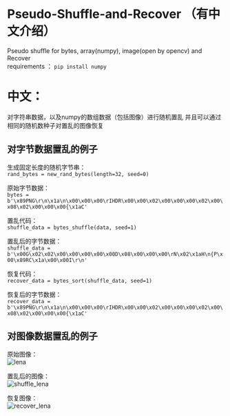 # Pseudo-Shuffle-and-Recover （有中文介绍）
Pseudo shuffle for bytes, array(numpy),  image(open by opencv) and Recover <br>
requirements ： `pip install numpy`

# 中文：
对字符串数据，以及numpy的数组数据（包括图像）进行随机置乱
并且可以通过相同的随机数种子对置乱的图像恢复
## 对字节数据置乱的例子 
生成固定长度的随机字节串：<br>
`rand_bytes = new_rand_bytes(length=32, seed=0)`<br>

原始字节数据：<br>
`bytes = b'\x89PNG\r\n\x1a\n\x00\x00\x00\rIHDR\x00\x00\x02\x00\x00\x00\x02\x00\x08\x02\x00\x00\x00{\x1aC'`<br>

置乱代码：<br>
`shuffle_data = bytes_shuffle(data, seed=1)`<br>

置乱后的字节数据：<br>
`shuffle_data = b'\x00G\x02\x02\x00\x00\x00\x00\x00D\x08\x00\x00\x00\rN\x02\x1aH\n{P\x00\x89RC\x1a\x00\x00I\r\n'`<br>

恢复代码：<br>
`recover_data = bytes_sort(shuffle_data, seed=1)`<br>

恢复后的字节数据：<br>
`recover_data = b'\x89PNG\r\n\x1a\n\x00\x00\x00\rIHDR\x00\x00\x02\x00\x00\x00\x02\x00\x08\x02\x00\x00\x00{\x1aC'`<br>

## 对图像数据置乱的例子
原始图像：<br>
![lena](https://user-images.githubusercontent.com/110237013/195288871-7bebc8c8-258b-4bd8-bc31-f41a52fae616.png)

置乱后的图像：<br>
![shuffle_lena](https://user-images.githubusercontent.com/110237013/195288964-8a463f0e-895c-4fa8-a790-90c2e3055e35.png)

恢复图像：<br>
![recover_lena](https://user-images.githubusercontent.com/110237013/195289058-c08162c6-5305-4276-aca6-747a2c6fbcca.png)

